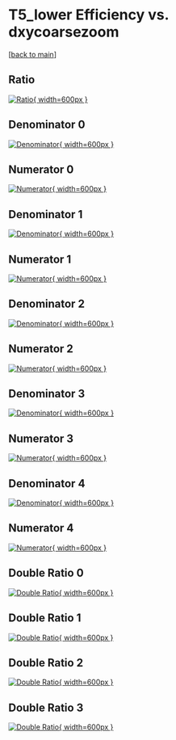 # T5_lower Efficiency vs. dxycoarsezoom

[[back to main](./)]



## Ratio

[![Ratio](../mtv/var/T5_lower_vtr_211_0_eff_dxycoarsezoom.png){ width=600px }](../mtv/var/T5_lower_vtr_211_0_eff_dxycoarsezoom.pdf)

## Denominator 0

[![Denominator](../mtv/den/T5_lower_vtr_211_0_eff_dxycoarsezoom_den0.png){ width=600px }](../mtv/den/T5_lower_vtr_211_0_eff_dxycoarsezoom_den0.pdf)

## Numerator 0

[![Numerator](../mtv/num/T5_lower_vtr_211_0_eff_dxycoarsezoom_num0.png){ width=600px }](../mtv/num/T5_lower_vtr_211_0_eff_dxycoarsezoom_num0.pdf)

## Denominator 1

[![Denominator](../mtv/den/T5_lower_vtr_211_0_eff_dxycoarsezoom_den1.png){ width=600px }](../mtv/den/T5_lower_vtr_211_0_eff_dxycoarsezoom_den1.pdf)

## Numerator 1

[![Numerator](../mtv/num/T5_lower_vtr_211_0_eff_dxycoarsezoom_num1.png){ width=600px }](../mtv/num/T5_lower_vtr_211_0_eff_dxycoarsezoom_num1.pdf)

## Denominator 2

[![Denominator](../mtv/den/T5_lower_vtr_211_0_eff_dxycoarsezoom_den2.png){ width=600px }](../mtv/den/T5_lower_vtr_211_0_eff_dxycoarsezoom_den2.pdf)

## Numerator 2

[![Numerator](../mtv/num/T5_lower_vtr_211_0_eff_dxycoarsezoom_num2.png){ width=600px }](../mtv/num/T5_lower_vtr_211_0_eff_dxycoarsezoom_num2.pdf)

## Denominator 3

[![Denominator](../mtv/den/T5_lower_vtr_211_0_eff_dxycoarsezoom_den3.png){ width=600px }](../mtv/den/T5_lower_vtr_211_0_eff_dxycoarsezoom_den3.pdf)

## Numerator 3

[![Numerator](../mtv/num/T5_lower_vtr_211_0_eff_dxycoarsezoom_num3.png){ width=600px }](../mtv/num/T5_lower_vtr_211_0_eff_dxycoarsezoom_num3.pdf)

## Denominator 4

[![Denominator](../mtv/den/T5_lower_vtr_211_0_eff_dxycoarsezoom_den4.png){ width=600px }](../mtv/den/T5_lower_vtr_211_0_eff_dxycoarsezoom_den4.pdf)

## Numerator 4

[![Numerator](../mtv/num/T5_lower_vtr_211_0_eff_dxycoarsezoom_num4.png){ width=600px }](../mtv/num/T5_lower_vtr_211_0_eff_dxycoarsezoom_num4.pdf)

## Double Ratio 0

[![Double Ratio](../mtv/ratio/T5_lower_vtr_211_0_eff_dxycoarsezoom_ratio0.png){ width=600px }](../mtv/ratio/T5_lower_vtr_211_0_eff_dxycoarsezoom_ratio0.pdf)

## Double Ratio 1

[![Double Ratio](../mtv/ratio/T5_lower_vtr_211_0_eff_dxycoarsezoom_ratio1.png){ width=600px }](../mtv/ratio/T5_lower_vtr_211_0_eff_dxycoarsezoom_ratio1.pdf)

## Double Ratio 2

[![Double Ratio](../mtv/ratio/T5_lower_vtr_211_0_eff_dxycoarsezoom_ratio2.png){ width=600px }](../mtv/ratio/T5_lower_vtr_211_0_eff_dxycoarsezoom_ratio2.pdf)

## Double Ratio 3

[![Double Ratio](../mtv/ratio/T5_lower_vtr_211_0_eff_dxycoarsezoom_ratio3.png){ width=600px }](../mtv/ratio/T5_lower_vtr_211_0_eff_dxycoarsezoom_ratio3.pdf)

